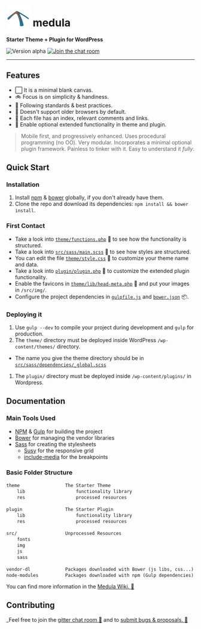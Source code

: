 # <img src="https://raw.githubusercontent.com/andamira/medula/master/src/img/favicon-big.png" height="64" valign="bottom"> medula

**Starter Theme + Plugin for WordPress**

![Version alpha](https://img.shields.io/badge/version-alpha-D6A920.svg)
[![Join the chat room](https://img.shields.io/badge/open-chat_room-21759b.svg)](https://gitter.im/andamira/medula)

******

## Features

- :white_large_square: It is a minimal blank canvas.
- :bike: Focus is on simplicity & handiness.
- :book: Following standards & best practices.
- :put_litter_in_its_place: Doesn't support older browsers by default.
- :memo: Each file has an index, relevant comments and links.
- :rocket: Enable optional extended functionality in theme and plugin.

> Mobile first, and progressively enhanced. Uses procedural programming (no OO). Very modular. Incorporates a minimal optional plugin framework. Painless to tinker with it. Easy to understand it _fully_.

## Quick Start

### Installation

1. Install [npm](https://www.npmjs.com/) & [bower](http://bower.io/) globally, if you don't already have them.
1. Clone the repo and download its dependencies: `npm install && bower install`.

### First Contact

* Take a look into [`theme/functions.php`](theme/functions.php) :wrench: to see how the functionality is structured.
* Take a look into [`src/sass/main.scss`](src/sass/main.scss) :art: to see how styles are structured.
*  You can edit the file [`theme/style.css`](theme/style.css) :page_with_curl: to customize your theme name and data.
*  Take a look into [`plugin/plugin.php`](plugin/plugin.php) :nut_and_bolt: to customize the extended plugin functionality.
*  Enable the favicons in [`theme/lib/head-meta.php`](theme/lib/head-tags.php) :mount_fuji: and put your images in `/src/img/`.
*  Configure the project dependencies in [`gulpfile.js`](gulpfile.js) and [`bower.json`](bower.json) :package:.

### Deploying it

1. Use `gulp --dev` to compile your project during development and `gulp` for production.
1. The `theme/` directory must be deployed inside WordPress `/wp-content/themes/` directory.
  * The name you give the theme directory should be in [`src/sass/dependencies/_global.scss`](src/sass/dependencies/_global.scss)
1. The `plugin/` directory must be deployed inside `/wp-content/plugins/` in Wordpress.

## Documentation

### Main Tools Used

- [NPM](https://www.npmjs.com/) & [Gulp](http://gulpjs.com/) for building the project
- [Bower](http://bower.io/) for managing the vendor libraries
- [Sass](http://sass-lang.com/) for creating the stylesheets
  - [Susy](http://susy.oddbird.net/) for the responsive grid
  - [include-media](https://github.com/eduardoboucas/include-media) for the breakpoints

### Basic Folder Structure

```
theme                 The Starter Theme
    lib                   functionality library
    res                   processed resources

plugin                The Starter Plugin
    lib                   functionality library
    res                   processed resources

src/                  Unprocessed Resources
    fonts
    img
    js
    sass

vendor-dl             Packages downloaded with Bower (js libs, css...)
node-modules          Packages downloaded with npm (Gulp dependencies)
```
You can find more information in the [Medula Wiki. :blue_book:](https://github.com/andamira/medula/wiki)

## Contributing

_Feel free to join the [gitter chat room :speech_balloon:](https://gitter.im/andamira/medula) and to [submit bugs & proposals. :construction:](https://github.com/andamira/medula/issues)
